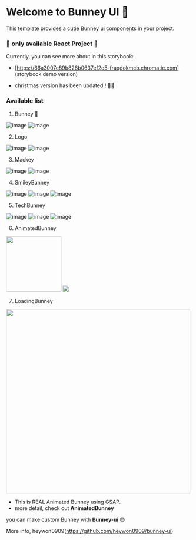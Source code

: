 # Welcome to Bunney UI 🐰

This template provides a cutie Bunney ui components in your project. <br/>

### 🛑 only available **React** Project 🛑

Currently, you can see more about in this storybook:

-   [https://66a3007c89b826b0637ef2e5-fraqdokmcb.chromatic.com] (storybook demo version)

-   christmas version has been updated ! 🧑‍🎄
### Available list

1. Bunney 🐰

![image](https://github.com/user-attachments/assets/95c119d9-c0b7-4bc6-aa97-068c00e187a1)
![image](https://github.com/user-attachments/assets/94620be2-3b36-46e8-8434-1fa24ad28136)

2. Logo

![image](https://github.com/user-attachments/assets/b83dab85-f092-4fd9-828e-d02ab5860093)
![image](https://github.com/user-attachments/assets/372f2f15-1169-4c92-b44f-e7670c9fe264)

3. Mackey

![image](https://github.com/user-attachments/assets/32510d35-7853-4562-bdf9-710d59f7ef30)
![image](https://github.com/user-attachments/assets/ac088a3f-7233-4ace-be99-2cf3733ce958)

4. SmileyBunney

![image](https://github.com/user-attachments/assets/93cc48a4-f007-4516-9af4-15f70220353c)
![image](https://github.com/user-attachments/assets/1b3d8d66-41be-468b-9c9b-e3c5e6e87fba)
![image](https://github.com/user-attachments/assets/9eb6e373-3f41-43fd-950f-6f074157c540)

5. TechBunney

![image](https://github.com/user-attachments/assets/0642a3ad-def9-46de-b9e9-6708e6f0a85b)
![image](https://github.com/user-attachments/assets/5445639e-3742-4c03-9f35-60efa0b92cc2)
![image](https://github.com/user-attachments/assets/b17a4d9f-15e8-4011-b52f-dda877503e89)

6. AnimatedBunney
<img src="https://github.com/user-attachments/assets/63ceb4d9-38d5-48c8-b9cf-63cb065ee811" width="150" height="150"/>
<img src="https://github.com/user-attachments/assets/92d71712-aad4-47fe-9e88-b8be0b8d9c7b" />
<br/>

7. LoadingBunney
<img src="https://github.com/user-attachments/assets/853808e5-5fb3-460b-82fe-4038780a8bb4" width="500" height="500"/>

<br/>


  -   This is REAL Animated Bunney using GSAP.
  -   more detail, check out **AnimatedBunney**

you can make custom Bunney with **Bunney-ui** 😎

More info, heywon0909(https://github.com/heywon0909/bunney-ui)
